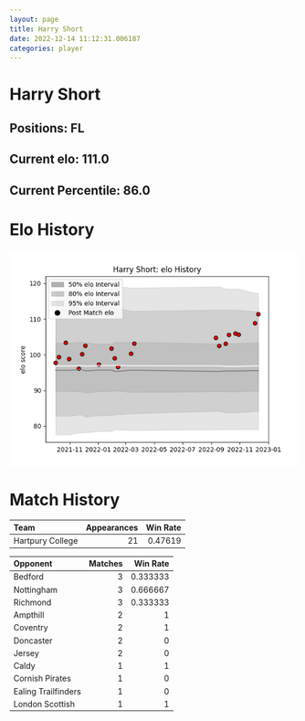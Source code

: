 ```yaml
---  
layout: page  
title: Harry Short  
date: 2022-12-14 11:12:31.006187  
categories: player  
---
```

# Harry Short

## Positions: FL

## Current elo: 111.0

## Current Percentile: 86.0

# Elo History


![elo history](history_HarryShort.png)
# Match History


| Team             |   Appearances |   Win Rate |
|:-----------------|--------------:|-----------:|
| Hartpury College |            21 |    0.47619 |

| Opponent            |   Matches |   Win Rate |
|:--------------------|----------:|-----------:|
| Bedford             |         3 |   0.333333 |
| Nottingham          |         3 |   0.666667 |
| Richmond            |         3 |   0.333333 |
| Ampthill            |         2 |   1        |
| Coventry            |         2 |   1        |
| Doncaster           |         2 |   0        |
| Jersey              |         2 |   0        |
| Caldy               |         1 |   1        |
| Cornish Pirates     |         1 |   0        |
| Ealing Trailfinders |         1 |   0        |
| London Scottish     |         1 |   1        |